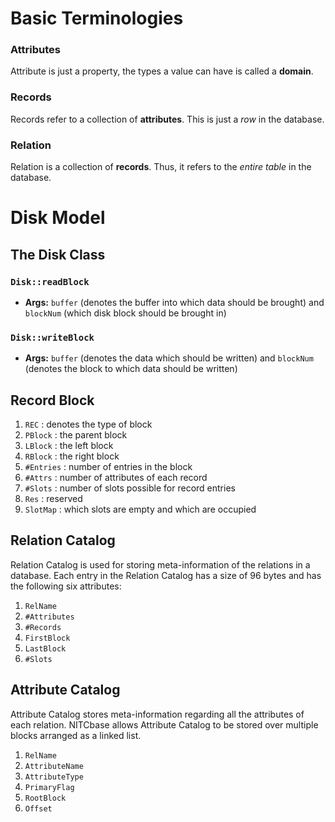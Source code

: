 # Basic Terminologies

### Attributes
Attribute is just a property, the types a value can have is called a **domain**.

### Records
Records refer to a collection of **attributes**. This is just a *row* in the database.

### Relation
Relation is a collection of **records**. Thus, it refers to the *entire table* in the database.



# Disk Model

## The Disk Class

### `Disk::readBlock`
- **Args:** `buffer` (denotes the buffer into which data should be brought) and `blockNum` (which disk block should be brought in)

### `Disk::writeBlock`
- **Args:** `buffer` (denotes the data which should be written) and `blockNum` (denotes the block to which data should be written)

## Record Block
1. `REC` : denotes the type of block
2. `PBlock` : the parent block
3. `LBlock` : the left block
4. `RBlock` : the right block
5. `#Entries` : number of entries in the block
6. `#Attrs` : number of attributes of each record
7. `#Slots` : number of slots possible for record entries
8. `Res` : reserved
9. `SlotMap` : which slots are empty and which are occupied

## Relation Catalog
Relation Catalog is used for storing meta-information of the relations in a database. Each entry in the Relation Catalog has a size of 96 bytes and has the following six attributes:
1. `RelName` 
2. `#Attributes`
3. `#Records`
4. `FirstBlock` 
5. `LastBlock`
6. `#Slots` 

## Attribute Catalog
Attribute Catalog stores meta-information regarding all the attributes of each relation. NITCbase allows Attribute Catalog to be stored over multiple blocks arranged as a linked list.

1. `RelName`
2. `AttributeName`
3. `AttributeType`
4. `PrimaryFlag`
5. `RootBlock`
6. `Offset`